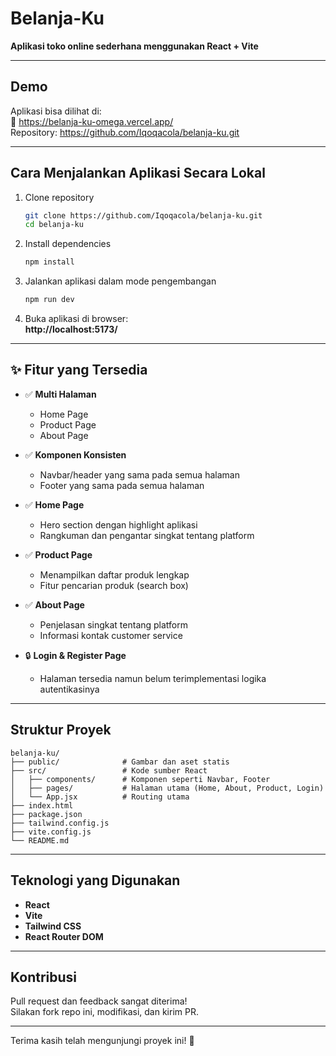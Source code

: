 # Belanja-Ku

**Aplikasi toko online sederhana menggunakan React + Vite**

---

## Demo

Aplikasi bisa dilihat di:  
🔗 https://belanja-ku-omega.vercel.app/  
Repository: https://github.com/Iqoqacola/belanja-ku.git

---

## Cara Menjalankan Aplikasi Secara Lokal

1. Clone repository

   ```bash
   git clone https://github.com/Iqoqacola/belanja-ku.git
   cd belanja-ku
   ```

2. Install dependencies

   ```bash
   npm install
   ```

3. Jalankan aplikasi dalam mode pengembangan

   ```bash
   npm run dev
   ```

4. Buka aplikasi di browser:  
   **http://localhost:5173/**

---

## ✨ Fitur yang Tersedia

- ✅ **Multi Halaman**
  - Home Page
  - Product Page
  - About Page

- ✅ **Komponen Konsisten**
  - Navbar/header yang sama pada semua halaman
  - Footer yang sama pada semua halaman

- ✅ **Home Page**
  - Hero section dengan highlight aplikasi
  - Rangkuman dan pengantar singkat tentang platform

- ✅ **Product Page**
  - Menampilkan daftar produk lengkap
  - Fitur pencarian produk (search box)

- ✅ **About Page**
  - Penjelasan singkat tentang platform
  - Informasi kontak customer service

- 🔒 **Login & Register Page**
  - Halaman tersedia namun belum terimplementasi logika autentikasinya

---

## Struktur Proyek

```
belanja-ku/
├── public/              # Gambar dan aset statis
├── src/                 # Kode sumber React
│   ├── components/      # Komponen seperti Navbar, Footer
│   ├── pages/           # Halaman utama (Home, About, Product, Login)
│   └── App.jsx          # Routing utama
├── index.html
├── package.json
├── tailwind.config.js
├── vite.config.js
└── README.md
```

---

## Teknologi yang Digunakan

- **React**
- **Vite**
- **Tailwind CSS**
- **React Router DOM**

---

## Kontribusi

Pull request dan feedback sangat diterima!  
Silakan fork repo ini, modifikasi, dan kirim PR.

---

Terima kasih telah mengunjungi proyek ini! 💙
